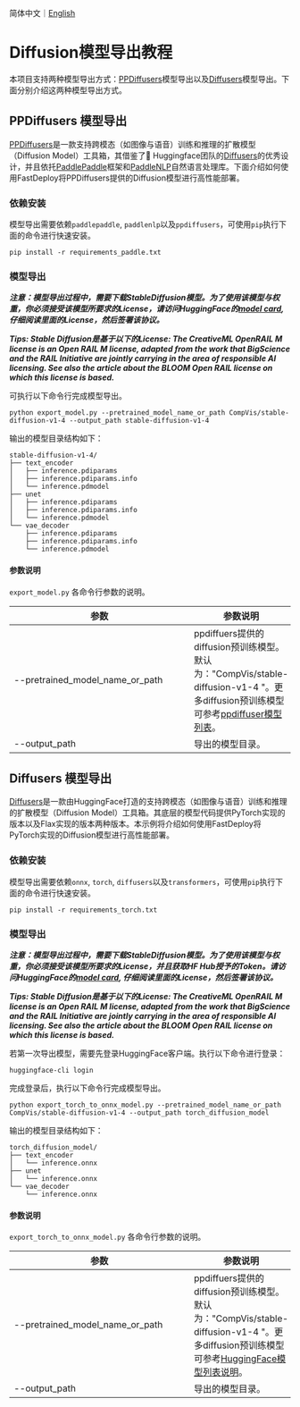 简体中文｜[English](export.md)
# Diffusion模型导出教程

本项目支持两种模型导出方式：[PPDiffusers](https://github.com/PaddlePaddle/PaddleNLP/tree/develop/ppdiffusers)模型导出以及[Diffusers](https://github.com/huggingface/diffusers)模型导出。下面分别介绍这两种模型导出方式。

## PPDiffusers 模型导出

[PPDiffusers](https://github.com/PaddlePaddle/PaddleNLP/tree/develop/ppdiffusers)是一款支持跨模态（如图像与语音）训练和推理的扩散模型（Diffusion Model）工具箱，其借鉴了🤗 Huggingface团队的[Diffusers](https://github.com/huggingface/diffusers)的优秀设计，并且依托[PaddlePaddle](https://github.com/PaddlePaddle/Paddle)框架和[PaddleNLP](https://github.com/PaddlePaddle/PaddleNLP)自然语言处理库。下面介绍如何使用FastDeploy将PPDiffusers提供的Diffusion模型进行高性能部署。

### 依赖安装

模型导出需要依赖`paddlepaddle`, `paddlenlp`以及`ppdiffusers`，可使用`pip`执行下面的命令进行快速安装。

```shell
pip install -r requirements_paddle.txt
```

### 模型导出

___注意：模型导出过程中，需要下载StableDiffusion模型。为了使用该模型与权重，你必须接受该模型所要求的License，请访问HuggingFace的[model card](https://huggingface.co/runwayml/stable-diffusion-v1-5), 仔细阅读里面的License，然后签署该协议。___

___Tips: Stable Diffusion是基于以下的License: The CreativeML OpenRAIL M license is an Open RAIL M license, adapted from the work that BigScience and the RAIL Initiative are jointly carrying in the area of responsible AI licensing. See also the article about the BLOOM Open RAIL license on which this license is based.___

可执行以下命令行完成模型导出。

```shell
python export_model.py --pretrained_model_name_or_path CompVis/stable-diffusion-v1-4 --output_path stable-diffusion-v1-4
```

输出的模型目录结构如下：
```shell
stable-diffusion-v1-4/
├── text_encoder
│   ├── inference.pdiparams
│   ├── inference.pdiparams.info
│   └── inference.pdmodel
├── unet
│   ├── inference.pdiparams
│   ├── inference.pdiparams.info
│   └── inference.pdmodel
└── vae_decoder
    ├── inference.pdiparams
    ├── inference.pdiparams.info
    └── inference.pdmodel
```

#### 参数说明

`export_model.py` 各命令行参数的说明。

| 参数 |参数说明 |
|----------|--------------|
|<div style="width: 230pt">--pretrained_model_name_or_path </div> | ppdiffuers提供的diffusion预训练模型。默认为："CompVis/stable-diffusion-v1-4	"。更多diffusion预训练模型可参考[ppdiffuser模型列表](https://github.com/PaddlePaddle/PaddleNLP/tree/develop/ppdiffusers/examples/textual_inversion)。|
|--output_path | 导出的模型目录。 |


## Diffusers 模型导出

[Diffusers](https://github.com/huggingface/diffusers)是一款由HuggingFace打造的支持跨模态（如图像与语音）训练和推理的扩散模型（Diffusion Model）工具箱。其底层的模型代码提供PyTorch实现的版本以及Flax实现的版本两种版本。本示例将介绍如何使用FastDeploy将PyTorch实现的Diffusion模型进行高性能部署。

### 依赖安装

模型导出需要依赖`onnx`, `torch`, `diffusers`以及`transformers`，可使用`pip`执行下面的命令进行快速安装。

```shell
pip install -r requirements_torch.txt
```

### 模型导出

___注意：模型导出过程中，需要下载StableDiffusion模型。为了使用该模型与权重，你必须接受该模型所要求的License，并且获取HF Hub授予的Token。请访问HuggingFace的[model card](https://huggingface.co/runwayml/stable-diffusion-v1-5), 仔细阅读里面的License，然后签署该协议。___

___Tips: Stable Diffusion是基于以下的License: The CreativeML OpenRAIL M license is an Open RAIL M license, adapted from the work that BigScience and the RAIL Initiative are jointly carrying in the area of responsible AI licensing. See also the article about the BLOOM Open RAIL license on which this license is based.___

若第一次导出模型，需要先登录HuggingFace客户端。执行以下命令进行登录：

```shell
huggingface-cli login
```

完成登录后，执行以下命令行完成模型导出。

```shell
python export_torch_to_onnx_model.py --pretrained_model_name_or_path CompVis/stable-diffusion-v1-4 --output_path torch_diffusion_model
```

输出的模型目录结构如下：

```shell
torch_diffusion_model/
├── text_encoder
│   └── inference.onnx
├── unet
│   └── inference.onnx
└── vae_decoder
    └── inference.onnx
```

#### 参数说明

`export_torch_to_onnx_model.py` 各命令行参数的说明。

| 参数 |参数说明 |
|----------|--------------|
|<div style="width: 230pt">--pretrained_model_name_or_path </div> | ppdiffuers提供的diffusion预训练模型。默认为："CompVis/stable-diffusion-v1-4	"。更多diffusion预训练模型可参考[HuggingFace模型列表说明](https://huggingface.co/CompVis/stable-diffusion-v1-4)。|
|--output_path | 导出的模型目录。 |
